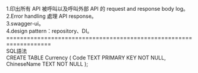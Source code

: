 1.印出所有 API 被呼叫以及呼叫外部 API 的 request and response body log。<br>
2.Error handling 處理 API response。<br>
3.swagger-ui。<br>
4.design pattern：repository、DI。
===================================================================<br>
SQL語法<br>
CREATE TABLE Currency (
    Code TEXT PRIMARY KEY NOT NULL,
    ChineseName TEXT NOT NULL
);
